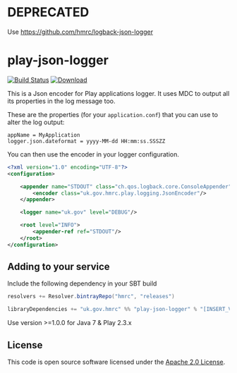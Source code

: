 DEPRECATED
================
Use https://github.com/hmrc/logback-json-logger 

play-json-logger
================

[![Build Status](https://travis-ci.org/hmrc/play-json-logger.svg)](https://travis-ci.org/hmrc/play-json-logger) [ ![Download](https://api.bintray.com/packages/hmrc/releases/play-json-logger/images/download.svg) ](https://bintray.com/hmrc/releases/play-json-logger/_latestVersion)

This is a Json encoder for Play applications logger. It uses MDC to output all its properties in the log message too.

These are the properties (for your `application.conf`) that you can use to alter the log output:

```
appName = MyApplication
logger.json.dateformat = yyyy-MM-dd HH:mm:ss.SSSZZ
```

You can then use the encoder in your logger configuration.

```xml
<?xml version="1.0" encoding="UTF-8"?>
<configuration>

    <appender name="STDOUT" class="ch.qos.logback.core.ConsoleAppender">
        <encoder class="uk.gov.hmrc.play.logging.JsonEncoder"/>
    </appender>

    <logger name="uk.gov" level="DEBUG"/>

    <root level="INFO">
        <appender-ref ref="STDOUT"/>
    </root>
</configuration>
```


## Adding to your service

Include the following dependency in your SBT build

```scala
resolvers += Resolver.bintrayRepo("hmrc", "releases")

libraryDependencies += "uk.gov.hmrc" %% "play-json-logger" % "[INSERT_VERSION]"
```

Use version >=1.0.0 for Java 7 & Play 2.3.x

## License ##
 
This code is open source software licensed under the [Apache 2.0 License]("http://www.apache.org/licenses/LICENSE-2.0.html").
